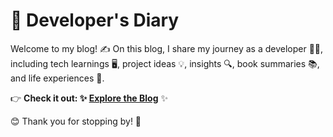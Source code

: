 # 🚀 Developer's Diary

Welcome to my blog! ✍️ On this blog, I share my journey as a developer 👨‍💻, including tech learnings 🖥️, project ideas 💡, insights 🔍, book summaries 📚, and life experiences 🌱.

👉 **Check it out: ✨ [Explore the Blog](https://swagatika.me/)** ✨

😊 Thank you for stopping by! 🙏
